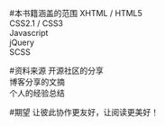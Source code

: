 
#<i class="fa fa-comment"></i>本书籍涵盖的范围
<i class="fa fa-check-circle"></i>XHTML / HTML5<br>
<i class="fa fa-check-circle"></i>CSS2.1 / CSS3<br>
<i class="fa fa-check-circle"></i>Javascript<br>
<i class="fa fa-check-circle"></i>jQuery<br>
<i class="fa fa-check-circle"></i>SCSS<br>


#<i class="fa fa-archive"></i>资料来源
<i class="fa fa-check-circle"></i>开源社区的分享<br>
<i class="fa fa-check-circle"></i>博客分享的文摘<br>
<i class="fa fa-check-circle"></i>个人的经验总结<br>


#<i class="fa fa-smile-o"></i>期望
让彼此协作更友好，让阅读更美好！
